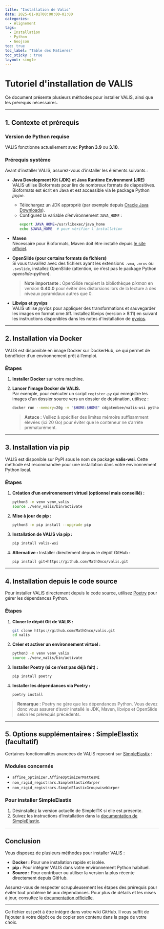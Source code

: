 ```yaml
---
title: "Installation de Valis"
date: 2025-01-01T00:00:00-01:00
categories:
  - Alignement
tags:
  - Installation
  - Python
  - Geojson
toc: true
toc_label: "Table des Matieres"
toc_sticky : true
layout: single
---
```


# Tutoriel d'installation de VALIS

Ce document présente plusieurs méthodes pour installer VALIS, ainsi que les prérequis nécessaires.

---

## 1. Contexte et prérequis

### Version de Python requise
VALIS fonctionne actuellement avec **Python 3.9** ou **3.10**.

### Prérequis système
Avant d’installer VALIS, assurez-vous d’installer les éléments suivants :

- **Java Development Kit (JDK) et Java Runtime Environment (JRE)**  
  VALIS utilise Bioformats pour lire de nombreux formats de diapositives. Bioformats est écrit en Java et est accessible via le package Python *jpype*.
  - Téléchargez un JDK approprié (par exemple depuis [Oracle Java Downloads](https://www.oracle.com/java/technologies/javase-downloads.html)).
  - Configurez la variable d’environnement `JAVA_HOME` :
    ```bash
    export JAVA_HOME=/usr/libexec/java_home
    echo $JAVA_HOME  # pour vérifier l'installation
    ```

- **Maven**  
  Nécessaire pour Bioformats, Maven doit être installé depuis [le site officiel](https://maven.apache.org/index.html).

- **OpenSlide (pour certains formats de fichiers)**  
  Si vous travaillez avec des fichiers ayant les extensions `.vmu`, `.mrxs` ou `.svslide`, installez OpenSlide (attention, ce n’est pas le package Python *openslide-python*).  
  > **Note importante :** OpenSlide requiert la bibliothèque *pixman* en version **0.40.0** pour éviter des distorsions lors de la lecture à des niveaux pyramidaux autres que 0.

- **Libvips et pyvips**  
  VALIS utilise *pyvips* pour appliquer des transformations et sauvegarder les images en format ome.tiff. Installez libvips (version ≥ 8.11) en suivant les instructions disponibles dans les notes d'installation de [pyvips](https://github.com/libvips/pyvips).

---

## 2. Installation via Docker

VALIS est disponible en image Docker sur DockerHub, ce qui permet de bénéficier d’un environnement prêt à l’emploi.

### Étapes

1. **Installer Docker** sur votre machine.
2. **Lancer l'image Docker de VALIS.**  
   Par exemple, pour exécuter un script `register.py` qui enregistre les images d’un dossier source vers un dossier de destination, utilisez :

    ```bash
    docker run --memory=20g -v "$HOME:$HOME" cdgatenbee/valis-wsi python3 /full/path/to/register.py -src_dir /full/path/to/images_to_align -dst_dir /full/path/to/where_to_save_results
    ```

    > **Astuce :** Veillez à spécifier des limites mémoire suffisamment élevées (ici 20 Go) pour éviter que le conteneur ne s’arrête prématurément.

---

## 3. Installation via pip

VALIS est disponible sur PyPI sous le nom de package **valis-wsi**. Cette méthode est recommandée pour une installation dans votre environnement Python local.

### Étapes

1. **Création d’un environnement virtuel (optionnel mais conseillé) :**
    ```bash
    python3 -m venv venv_valis
    source ./venv_valis/bin/activate
    ```

2. **Mise à jour de pip :**
    ```bash
    python3 -m pip install --upgrade pip
    ```

3. **Installation de VALIS via pip :**
    ```bash
    pip install valis-wsi
    ```

4. **Alternative :** Installer directement depuis le dépôt GitHub :
    ```bash
    pip install git+https://github.com/MathOnco/valis.git
    ```

---

## 4. Installation depuis le code source

Pour installer VALIS directement depuis le code source, utilisez [Poetry](https://python-poetry.org/) pour gérer les dépendances Python.

### Étapes

1. **Cloner le dépôt Git de VALIS :**
    ```bash
    git clone https://github.com/MathOnco/valis.git
    cd valis
    ```

2. **Créer et activer un environnement virtuel :**
    ```bash
    python3 -m venv venv_valis
    source ./venv_valis/bin/activate
    ```

3. **Installer Poetry (si ce n’est pas déjà fait) :**
    ```bash
    pip install poetry
    ```

4. **Installer les dépendances via Poetry :**
    ```bash
    poetry install
    ```

> **Remarque :** Poetry ne gère que les dépendances Python. Vous devez donc vous assurer d’avoir installé le JDK, Maven, libvips et OpenSlide selon les prérequis précédents.

---

## 5. Options supplémentaires : SimpleElastix (facultatif)

Certaines fonctionnalités avancées de VALIS reposent sur [SimpleElastix](http://simpleelastix.github.io) :

### Modules concernés

- `affine_optimizer.AffineOptimizerMattesMI`
- `non_rigid_registrars.SimpleElastixWarper`
- `non_rigid_registrars.SimpleElastixGroupwiseWarper`

### Pour installer SimpleElastix

1. Désinstallez la version actuelle de SimpleITK si elle est présente.
2. Suivez les instructions d’installation dans la [documentation de SimpleElastix](https://simpleelastix.readthedocs.io).

---

## Conclusion

Vous disposez de plusieurs méthodes pour installer VALIS :

- **Docker :** Pour une installation rapide et isolée.
- **pip :** Pour intégrer VALIS dans votre environnement Python habituel.
- **Source :** Pour contribuer ou utiliser la version la plus récente directement depuis GitHub.

Assurez-vous de respecter scrupuleusement les étapes des prérequis pour éviter tout problème lié aux dépendances. Pour plus de détails et les mises à jour, consultez la [documentation officielle](https://valis.readthedocs.io/en/latest/installation.html).

---

Ce fichier est prêt à être intégré dans votre wiki GitHub. Il vous suffit de l’ajouter à votre dépôt ou de copier son contenu dans la page de votre choix.
